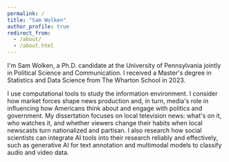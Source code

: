 ```yaml
---
permalink: /
title: "Sam Wolken"
author_profile: true
redirect_from: 
  - /about/
  - /about.html
---
```


I'm Sam Wolken, a Ph.D. candidate at the University of Pennsylvania jointly in Political Science and Communication. I received a Master's degree in Statistics and Data Science from The Wharton School in 2023. 

I use computational tools to study the information environment. I consider how market forces shape news production and, in turn, media's role in influencing how Americans think about and engage with politics and government. My dissertation focuses on local television news: what's on it, who watches it, and whether viewers change their habits when local newscasts turn nationalized and partisan. I also research how social scientists can integrate AI tools into their research reliably and effectively, such as generative AI for text annotation and multimodal models to classify audio and video data.   
